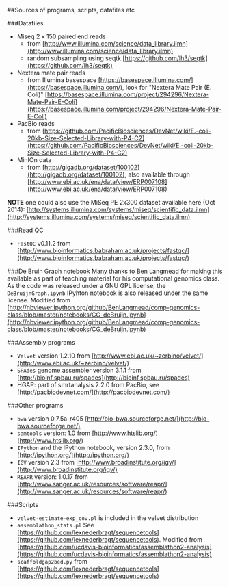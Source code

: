 
##Sources of programs, scripts, datafiles etc

###Datafiles

* Miseq 2 x 150 paired end reads
  * from [http://www.illumina.com/science/data_library.ilmn](http://www.illumina.com/science/data_library.ilmn)
  * random subsampling using seqtk [https://github.com/lh3/seqtk](https://github.com/lh3/seqtk)
* Nextera mate pair reads
  * from Illumina basespace [https://basespace.illumina.com/‎](https://basespace.illumina.com/‎), look for "Nextera Mate Pair (E. Coli)" [https://basespace.illumina.com/project/294296/Nextera-Mate-Pair-E-Coli](https://basespace.illumina.com/project/294296/Nextera-Mate-Pair-E-Coli)
* PacBio reads
  * from [https://github.com/PacificBiosciences/DevNet/wiki/E.-coli-20kb-Size-Selected-Library-with-P4-C2](https://github.com/PacificBiosciences/DevNet/wiki/E.-coli-20kb-Size-Selected-Library-with-P4-C2)
* MinIOn data
  * from [http://gigadb.org/dataset/100102](http://gigadb.org/dataset/100102), also available through [http://www.ebi.ac.uk/ena/data/view/ERP007108](http://www.ebi.ac.uk/ena/data/view/ERP007108)
  
**NOTE** one could also use the MiSeq PE 2x300 dataset available here (Oct 2014): [http://systems.illumina.com/systems/miseq/scientific_data.ilmn](http://systems.illumina.com/systems/miseq/scientific_data.ilmn)

###Read QC

* `FastQC` v0.11.2 from [http://www.bioinformatics.babraham.ac.uk/projects/fastqc/](http://www.bioinformatics.babraham.ac.uk/projects/fastqc/)

###De Bruin Graph notebook
Many thanks to Ben Langmead for making this available as part of teaching material for his computational genomics class. As the code was released under a GNU GPL license, the `DeBruijnGraph.ipynb` IPyhton notebook is also released under the same license.
Modified from  [http://nbviewer.ipython.org/github/BenLangmead/comp-genomics-class/blob/master/notebooks/CG_deBruijn.ipynb](http://nbviewer.ipython.org/github/BenLangmead/comp-genomics-class/blob/master/notebooks/CG_deBruijn.ipynb)


###Assembly programs

* `Velvet` version 1.2.10 from [http://www.ebi.ac.uk/~zerbino/velvet/](http://www.ebi.ac.uk/~zerbino/velvet/)
* `SPAdes` genome assembler version 3.1.1 from [http://bioinf.spbau.ru/spades](http://bioinf.spbau.ru/spades)
* HGAP: part of smrtanalysis 2.2.0 from PacBio, see [http://pacbiodevnet.com/](http://pacbiodevnet.com/)

###Other programs

* `bwa` version 0.7.5a-r405 [http://bio-bwa.sourceforge.net/](http://bio-bwa.sourceforge.net/)
* `samtools` version: 1.0 from [http://www.htslib.org/)(http://www.htslib.org/)
* `IPython` and the IPython notebook, version 2.3.0, from [http://ipython.org/](http://ipython.org/)
* `IGV` version 2.3 from [http://www.broadinstitute.org/igv/](http://www.broadinstitute.org/igv/)
* `REAPR` version: 1.0.17 from [http://www.sanger.ac.uk/resources/software/reapr/](http://www.sanger.ac.uk/resources/software/reapr/)

###Scripts

* `velvet-estimate-exp_cov.pl` is included in the velvet distribution
* `assemblathon_stats.pl` See [https://github.com/lexnederbragt/sequencetools](https://github.com/lexnederbragt/sequencetools). Modified from [https://github.com/ucdavis-bioinformatics/assemblathon2-analysis](https://github.com/ucdavis-bioinformatics/assemblathon2-analysis)
* `scaffoldgap2bed.py` from [https://github.com/lexnederbragt/sequencetools](https://github.com/lexnederbragt/sequencetools)
